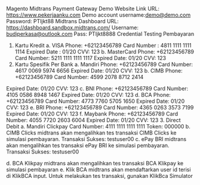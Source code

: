  Magento Midtrans Payment Gateway
Demo Website
Link URL: ​https://www.pekerjaanku.com
Demo account username:​demo@demo.com Password: PTIjkt88
Midtrans Dashboard
URL: https://dashboard.sandbox.midtrans.com/ Username: ​budiperkasa@outlook.com
Pass: PTIjkt8888
Credential Testing Pembayaran
1. Kartu Kredit
a. VISA
Phone: +62123456789
Card Number : 4811 1111 1111 1114 Expired Date : 01/20
CVV: 123
b. MasterCard
Phone: +62123456789
Card Number: ​5211 1111 1111 1117 Expired Date: 01/20
CVV: 123
2. Kartu Spesifik Per Bank
a. Mandiri
Phone: +62123456789
Card Number: ​4617 0069 5974 6656 Expired Date: 01/20
CVV: 123
b. CIMB
Phone: +62123456789
Card Number: ​4599 2078 8712 2414
   
 Expired Date: 01/20 CVV: 123
c. BNI
Phone: +62123456789
Card Number: ​4105 0586 8948 1467 Expired Date: 01/20
CVV: 123
d. BCA
Phone: +62123456789
Card Number: ​4773 7760 5705 1650 Expired Date: 01/20
CVV: 123
e. BRI
Phone: +62123456789
Card Number: ​4365 0263 3573 7199 Expired Date: 01/20
CVV: 123
f. Maybank
Phone: +62123456789
Card Number: ​4055 7720 2603 6004 Expired Date: 01/20
CVV: 123
3. Direct Debit
a. Mandiri Clickpay
Card Number: ​4111 1111 1111 1111 Token: 000000
b. CIMB Clicks
midtrans akan mengalihkan tes transaksi CIMB Clicks ke simulasi pembayaran.
Transaksi Sukses: testuser00
c. ePay BRI
midtrans akan mengalihkan tes transaksi ePay BRI ke simulasi pembayaran.
Transaksi Sukses: testuser00

 d. BCA Klikpay
midtrans akan mengalihkan tes transaksi BCA Klikpay ke simulasi
pembayaran
e. Klik BCA
midtrans akan mendaftarkan user id terisi di KlikBCA input. Untuk melakukan tes transaksi, gunakan ​KlikBca Simulator
 